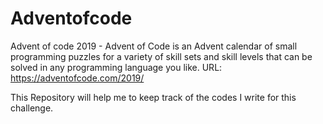 # Adventofcode
Advent of code 2019 - Advent of Code is an Advent calendar of small programming puzzles for a variety of skill sets and skill levels that can be solved in any programming language you like. 
URL: https://adventofcode.com/2019/

This Repository will help me to keep track of the codes I write for this challenge.
